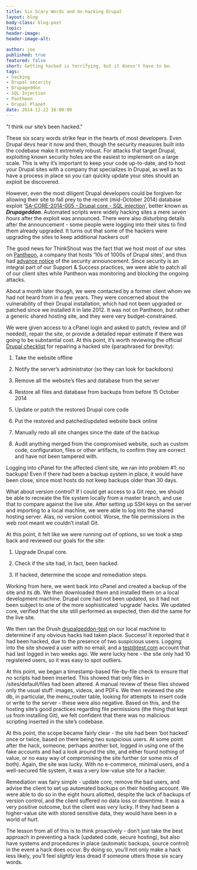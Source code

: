 ```yaml
---
title: Six Scary Words and Un-hacking Drupal
layout: blog
body-class: blog-post
topic:
header-image:
header-image-alt:

author: joe
published: true
featured: false
short: Getting hacked is terrifying, but it doesn't have to be.
tags:
- hacking
- Drupal security
- Drupageddon
- SQL Injection
- Pantheon
- Drupal Planet
date: 2014-12-22 16:00:00
---
```



"I think our site’s been hacked."

These six scary words strike fear in the hearts of most developers. Even Drupal devs hear it now and then, though the security measures built into the codebase make it extremely robust. For attacks that target Drupal, exploiting known security holes are the easiest to implement on a large scale. This is why it’s important to keep your code up-to-date, and to host your Drupal sites with a company that specializes in Drupal, as well as to have a process in place so you can quickly update your sites should an exploit be discovered.

However, even the most diligent Drupal developers could be forgiven for allowing their site to fall prey to the recent (mid-October 2014) database exploit ‘[SA-CORE-2014-005 - Drupal core - SQL injection](https://www.drupal.org/SA-CORE-2014-005)’, better known as **_Drupageddon_**. Automated scripts were widely hacking sites a mere *seven hours* after the exploit was announced. There were also disturbing details after the announcement - some people were logging into their sites to find them already upgraded. It turns out that some of the hackers were upgrading the sites to keep additional hackers out! 

The good news for ThinkShout was the fact that we host most of our sites on [Pantheon](https://www.getpantheon.com/), a company that hosts ‘10s of 1000s of Drupal sites’, and thus had [advance notice](https://www.getpantheon.com/blog/what-we-are-seeing-drupal-sa-2014-005) of the security announcement. Since security is an integral part of our Support & Success practices, we were able to patch all of our client sites while Pantheon was monitoring and blocking the ongoing attacks.

About a month later though, we were contacted by a former client whom we had not heard from in a few years. They were concerned about the vulnerability of their Drupal installation, which had not been upgraded or patched since we installed it in late 2012. It was not on Pantheon, but rather a generic shared hosting site, and they were very budget-constrained. 

We were given access to a cPanel login and asked to patch, review and (if needed), repair the site, or provide a detailed repair estimate if there was going to be substantial cost. At this point, it’s worth reviewing the official [Drupal checklist](https://www.drupal.org/PSA-2014-003) for repairing a hacked site (paraphrased for brevity):

1. Take the website offline

2. Notify the server’s administrator (so they can look for backdoors)

3. Remove all the website’s files and database from the server

4. Restore all files and database from backups from before 15 October 2014

5. Update or patch the restored Drupal core code

6. Put the restored and patched/updated website back online

7. Manually redo all site changes since the date of the backup

8. Audit anything merged from the compromised website, such as custom code, configuration, files or other artifacts, to confirm they are correct and have not been tampered with.

Logging into cPanel for the affected client site, we ran into problem #1: no backups! Even if there had been a backup system in place, it would have been close, since most hosts do not keep backups older than 30 days. 

What about version control? If I could get access to a Git repo, we should be able to recreate the file system locally from a master branch, and use that to compare against the live site. After setting up SSH keys on the server and importing to a local machine, we were able to log  into the shared hosting server. Alas, no version control. Worse, the file permissions in the web root meant we couldn’t install Git. 

At this point, it felt like we were running out of options, so we took a step back and reviewed our goals for the site: 

1. Upgrade Drupal core.

2. Check if the site had, in fact, been hacked.

3. If hacked, determine the scope and remediation steps.

Working from here, we went back into cPanel and created a backup of the site and its db. We then downloaded them and installed them on a local development machine. Drupal core had not been updated, so it had not been subject to one of the more sophisticated ‘upgrade’ hacks. We updated core, verified that the site still performed as expected, then did the same for the live site.

We then ran the Drush [drupalgeddon-test](https://www.drupal.org/project/drupalgeddon) on our local machine to determine if any obvious hacks had taken place. Success! It reported that it had been hacked, due to the presence of two suspicious users. Logging into the site showed a user with no email, and a [test@test.com](mailto:test@test.com) account that had last logged in two weeks ago. We were lucky here - the site only had 10 registered users, so it was easy to spot outliers. 

At this point, we began a timestamp-based file-by-file check to ensure that no scripts had been inserted. This showed that only files in /sites/default/files had been altered. A manual review of these files showed only the usual stuff: images, videos, and PDFs. We then reviewed the site db, in particular, the menu_router table, looking for attempts to insert code or write to the server - these were also negative. Based on this, and the hosting site’s good practices regarding file permissions (the thing that kept us from installing Git), we felt confident that there was no malicious scripting inserted in the site’s codebase. 

At this point, the scope became fairly clear - the site had been ‘bot hacked’ once or twice, based on there being two suspicious users. At some point after the hack, someone, perhaps another bot, logged in using one of the fake accounts and had a look around the site, and either found nothing of value, or no easy way of compromising the site further (or some mix of both). Again, the site was lucky. With no e-commerce, minimal users, and a well-secured file system, it was a very low-value site for a hacker. 

Remediation was fairy simple - update core, remove the bad users, and advise the client to set up automated backups on their hosting account. We were able to do so in the eight hours allotted, despite the lack of backups of version control, and the client suffered no data loss or downtime. It was a very positive outcome, but the client was *very* lucky. If they had been a higher-value site with stored sensitive data, they would have been in a world of hurt. 

The lesson from all of this is to think proactively - don’t just take the best approach in preventing a hack (updated code, secure hosting), but also have systems and procedures in place (automatic backups, source control) in the event a hack does occur. By doing so, you’ll not only make a hack less likely, you’ll feel *slightly* less dread if someone utters those six scary words. 
